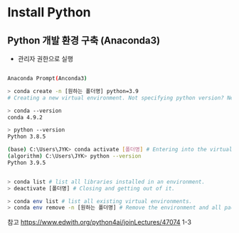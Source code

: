 # Install Python

## Python 개발 환경 구축 (Anaconda3)

- 관리자 권한으로 실행

```bash

Anaconda Prompt(Anconda3)

> conda create -n [원하는 폴더명] python=3.9
# Creating a new virtual environment. Not specifying python version? Newest one!

> conda --version
conda 4.9.2

> python --version
Python 3.8.5

(base) C:\Users\JYK> conda activate [폴더명] # Entering into the virtual environment.
(algorithm) C:\Users\JYK> python --version
Python 3.9.5


> conda list # list all libraries installed in an environment.
> deactivate [폴더명] # Closing and getting out of it.

> conda env list # list all existing virtual environments.
> conda env remove -n [원하는 폴더명] # Remove the environment and all packages in it.
```

참고 https://www.edwith.org/python4ai/joinLectures/47074 1-3
